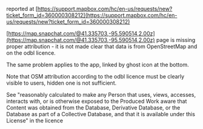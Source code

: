 reported at [https://support.mapbox.com/hc/en-us/requests/new?ticket_form_id=360000308212](https://support.mapbox.com/hc/en-us/requests/new?ticket_form_id=360000308212)


[https://map.snapchat.com/@41.335703,-95.590514,2.00z](https://map.snapchat.com/@41.335703,-95.590514,2.00z) page is missing proper
attribution - it is not made clear that data is from OpenStreetMap and on
the odbl licence.

The same problem applies to the app, linked by ghost icon at the bottom.

Note that OSM attribution according to the odbl licence must be clearly
visible to users, hidden one is not sufficient.

See "reasonably calculated to make any Person that uses,
views, accesses, interacts with, or is otherwise exposed to the Produced
Work aware that Content was obtained from the Database, Derivative
Database, or the Database as part of a Collective Database, and that it
is available under this License" in the licence
